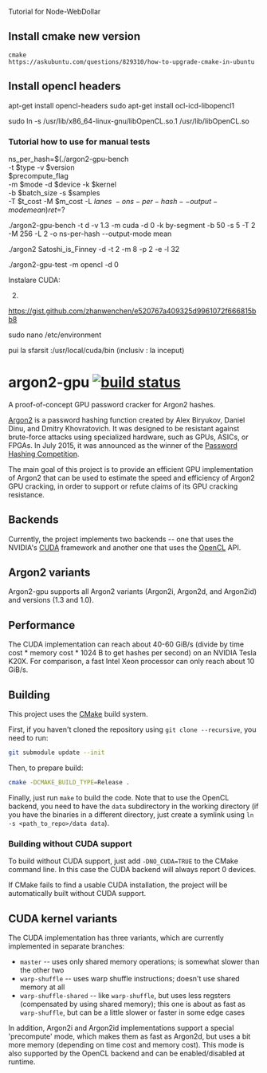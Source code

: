 Tutorial for Node-WebDollar

## Install cmake new version

    cmake
    https://askubuntu.com/questions/829310/how-to-upgrade-cmake-in-ubuntu

## Install opencl headers

apt-get install opencl-headers
sudo apt-get install ocl-icd-libopencl1

sudo ln -s /usr/lib/x86_64-linux-gnu/libOpenCL.so.1 /usr/lib/libOpenCL.so


### Tutorial how to use for manual tests

ns_per_hash=$(./argon2-gpu-bench \
                                    -t $type -v $version \
                                    $precompute_flag \
                                    -m $mode -d $device -k $kernel \
                                    -b $batch_size -s $samples \
                                    -T $t_cost -M $m_cost -L $lanes \
                                    -o ns-per-hash --output-mode mean)
                                ret=$?

./argon2-gpu-bench -t d -v 1.3 -m cuda -d 0 -k by-segment -b 50 -s 5 -T 2 -M 256 -L 2 -o ns-per-hash --output-mode mean


./argon2 Satoshi_is_Finney -d -t 2 -m 8 -p 2 -e -l 32


./argon2-gpu-test -m opencl -d 0





Instalare CUDA:

2.
https://gist.github.com/zhanwenchen/e520767a409325d9961072f666815bb8


sudo nano /etc/environment

pui la sfarsit :/usr/local/cuda/bin (inclusiv : la inceput)



# argon2-gpu [![build status](https://gitlab.com/omos/argon2-gpu/badges/master/build.svg)](https://gitlab.com/omos/argon2-gpu/commits/master)

A proof-of-concept GPU password cracker for Argon2 hashes.

[Argon2](https://github.com/P-H-C/phc-winner-argon2) is a password hashing function created by Alex Biryukov, Daniel Dinu, and Dmitry Khovratovich. It was designed to be resistant against brute-force attacks using specialized hardware, such as GPUs, ASICs, or FPGAs. In July 2015, it was announced as the winner of the [Password Hashing Competition](https://password-hashing.net).

The main goal of this project is to provide an efficient GPU implementation of Argon2 that can be used to estimate the speed and efficiency of Argon2 GPU cracking, in order to support or refute claims of its GPU cracking resistance.

## Backends

Currently, the project implements two backends -- one that uses the NVIDIA's [CUDA](https://www.nvidia.com/object/cuda_home_new.html) framework and another one that uses the [OpenCL](https://www.khronos.org/opencl/) API.

## Argon2 variants

Argon2-gpu supports all Argon2 variants (Argon2i, Argon2d, and Argon2id) and versions (1.3 and 1.0).

## Performance

The CUDA implementation can reach about 40-60 GiB/s (divide by time cost * memory cost  * 1024 B to get hashes per second) on an NVIDIA Tesla K20X. For comparison, a fast Intel Xeon processor can only reach about 10 GiB/s.

## Building

This project uses the [CMake](https://cmake.org/) build system.

First, if you haven't cloned the repository using `git clone --recursive`, you need to run:

```bash
git submodule update --init
```

Then, to prepare build:

```bash
cmake -DCMAKE_BUILD_TYPE=Release .
```

Finally, just run `make` to build the code. Note that to use the OpenCL backend, you need to have the `data` subdirectory in the working directory (if you have the binaries in a different directory, just create a symlink using `ln -s <path_to_repo>/data data`).

### Building without CUDA support

To build without CUDA support, just add `-DNO_CUDA=TRUE` to the CMake command line. In this case the CUDA backend will always report 0 devices.

If CMake fails to find a usable CUDA installation, the project will be automatically built without CUDA support.

## CUDA kernel variants

The CUDA implementation has three variants, which are currently implemented in separate branches:

 * `master` -- uses only shared memory operations; is somewhat slower than the other two
 * `warp-shuffle` -- uses warp shuffle instructions; doesn't use shared memory at all
 * `warp-shuffle-shared` -- like `warp-shuffle`, but uses less regsters (compensated by using shared memory); this one is about as fast as `warp-shuffle`, but can be a little slower or faster in some edge cases

In addition, Argon2i and Argon2id implementations support a special 'precompute' mode, which makes them as fast as Argon2d, but uses a bit more memory (depending on time cost and memory cost). This mode is also supported by the OpenCL backend and can be enabled/disabled at runtime.
